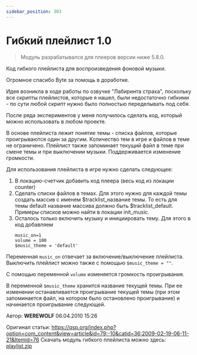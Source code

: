 ```yaml
---
sidebar_position: 303
---
```


# Гибкий плейлист 1.0
<!-- [:informarch_flexible_playlist] -->

> Модуль разрабатывался для плееров версии ниже 5.8.0.

Код гибкого плейлиста для воспроизведения фоновой музыки.

Огромное спасибо Byte за помощь в доработке.

Идея возникла в ходе работы по озвучке "Лабиринта страха", поскольку все скрипты плейлистов, которые я нашел, были недостаточно гибкими - по сути любой скрипт нужно было полностью переделывать под себя.

После ряда экспериментов у меня получилось сделать код, который можно использовать в любом проекте.

В основе плейлиста лежит понятие темы - списка файлов, которые проигрываются один за другим. Количество тем в игре и файлов в теме не ограничено. Плейлист также запоминает текущий файл в теме при смене темы и при выключении музыки. Поддерживается изменение громкости.

Для использования плейлиста в игре нужно сделать следующее:

1. В локацию-счетчик добавить код плеера (весь код из локации counter)
2. Сделать списки файлов в темах. Для этого нужно для каждой темы создать маcсив с именем $tracklist_название темы. То есть для темы default название массива должно быть $tracklist_default. Примеры списков можно найти в локации init_music.
3. Осталось только включить музыку и инициировать тему. Для этого в код добавляем
	```qsp
	music_on=1
	volume = 100
	$music_theme = 'default'
	```

Переменная `music_on` отвечает за включение/выключение плейлиста. Выключить плейлист можно также с помощью `$music_theme = ""`.

С помощью переменной `volume` изменяется громкость проигрывания.

В переменной `$music_theme` хранится название текущей темы. При ее изменении останавливается проигрывание текущей темы (при этом запоминается файл, на котором было остановлено проигрывание) и начинается проигрывание следующей.

Автор: **WEREWOLF**
06.04.2010 15:26

Оригинал статьи: https://qsp.org/index.php?option=com_content&view=article&id=79:-10&catid=36:2009-02-19-06-11-21&Itemid=76
Скачать модуль гибкого плейлиста можно здесь: [playlist.zip](https://qsp.org/attachments/playlist.zip)
